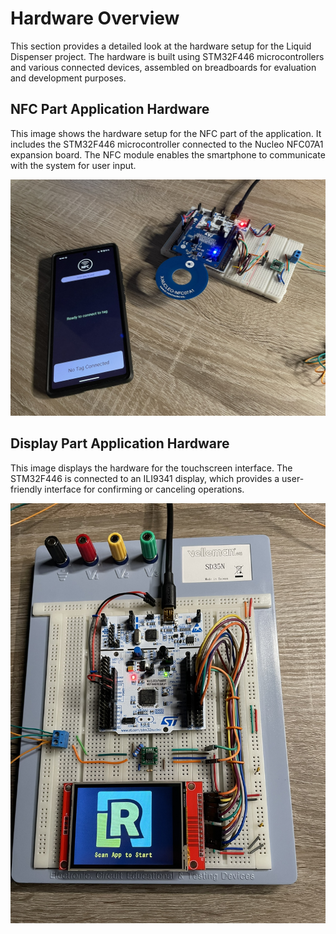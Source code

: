 # Hardware Overview

This section provides a detailed look at the hardware setup for the Liquid Dispenser project. 
The hardware is built using STM32F446 microcontrollers and various connected devices, assembled on breadboards for evaluation and development purposes.

## NFC Part Application Hardware

This image shows the hardware setup for the NFC part of the application. It includes the STM32F446 microcontroller connected to the Nucleo NFC07A1 expansion board. 
The NFC module enables the smartphone to communicate with the system for user input.

![nfc part application](nfc_part_and_app.JPEG)

## Display Part Application Hardware

This image displays the hardware for the touchscreen interface. 
The STM32F446 is connected to an ILI9341 display, which provides a user-friendly interface for confirming or canceling operations.

![diplay part application](display_part.JPEG)
